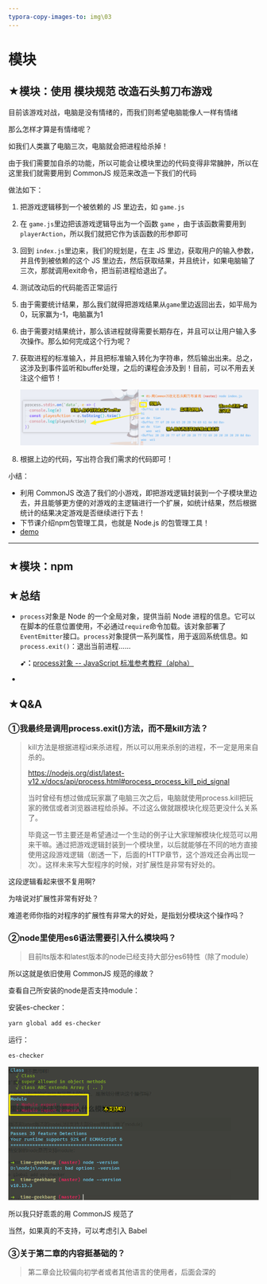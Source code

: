 ```yaml
---
typora-copy-images-to: img\03
---
```


# 模块

## ★模块：使用 模块规范 改造石头剪刀布游戏

目前该游戏对战，电脑是没有情绪的，而我们则希望电脑能像人一样有情绪

那么怎样才算是有情绪呢？

如我们人类赢了电脑三次，电脑就会把进程给杀掉！

由于我们需要加自杀的功能，所以可能会让模块里边的代码变得非常臃肿，所以在这里我们就需要用到 CommonJS 规范来改造一下我们的代码

做法如下：

1. 把游戏逻辑移到一个被依赖的 JS 里边去，如 `game.js`

2. 在 `game.js`里边把该游戏逻辑导出为一个函数 `game` ，由于该函数需要用到 `playerAction`，所以我们就把它作为该函数的形参即可

3. 回到 `index.js`里边来，我们的规划是，在主 JS 里边，获取用户的输入参数，并且传到被依赖的这个 JS 里边去，然后获取结果，并且统计，如果电脑输了三次，那就调用exit命令，把当前进程给退出了。

4. 测试改动后的代码能否正常运行

5. 由于需要统计结果，那么我们就得把游戏结果从`game`里边返回出去，如平局为0，玩家赢为-1，电脑赢为1

6. 由于需要对结果统计，那么该进程就得需要长期存在，并且可以让用户输入多次操作。那么如何完成这个行为呢？

7. 获取进程的标准输入，并且把标准输入转化为字符串，然后输出出来。总之，这涉及到事件监听和buffer处理，之后的课程会涉及到！目前，可以不用去关注这个细节！

   ![1570786334366](img/03/1570786334366.png)

8. 根据上边的代码，写出符合我们需求的代码即可！

小结：

- 利用 CommonJS 改造了我们的小游戏，即把游戏逻辑封装到一个子模块里边去，并且能够更方便的对游戏的主逻辑进行一个扩展，如统计结果，然后根据统计的结果决定游戏是否继续进行下去！
- 下节课介绍npm包管理工具，也就是 Node.js 的包管理工具！
- [demo](https://github.com/geektime-geekbang/geek-nodejs/blob/master/chapter2/commonjs/%E7%94%A8commonjs%E4%BC%98%E5%8C%96%E7%9F%B3%E5%A4%B4%E5%89%AA%E5%88%80%E5%B8%83%E6%B8%B8%E6%88%8F/index.js)

---

## ★模块：npm





## ★总结

- `process`对象是 Node 的一个全局对象，提供当前 Node 进程的信息。它可以在脚本的任意位置使用，不必通过`require`命令加载。该对象部署了`EventEmitter`接口。`process`对象提供一系列属性，用于返回系统信息。如 `process.exit()`：退出当前进程……

  **➹：**[process对象 -- JavaScript 标准参考教程（alpha）](https://javascript.ruanyifeng.com/nodejs/process.html#toc2)

- 

## ★Q&A

### ①我最终是调用process.exit()方法，而不是kill方法？

> kill方法是根据进程id来杀进程，所以可以用来杀别的进程，不一定是用来自杀的。
>
> <https://nodejs.org/dist/latest-v12.x/docs/api/process.html#process_process_kill_pid_signal>
>
> 当时曾经有想过做成玩家赢了电脑三次之后，电脑就使用process.kill把玩家的微信或者浏览器进程给杀掉。不过这么做就跟模块化规范更没什么关系了。
>
> 毕竟这一节主要还是希望通过一个生动的例子让大家理解模块化规范可以用来干嘛。通过把游戏逻辑封装到一个模块里，以后就能够在不同的地方直接使用这段游戏逻辑（剧透一下，后面的HTTP章节，这个游戏还会再出现一次）。这样未来写大型程序的时候，对扩展性是非常有好处的。  

这段逻辑看起来很不复用啊?

为啥说对扩展性非常有好处？

难道老师你指的对程序的扩展性有非常大的好处，是指划分模块这个操作吗？

### ②node里使用es6语法需要引入什么模块吗？

> 目前lts版本和latest版本的node已经支持大部分es6特性（除了module）

所以这就是依旧使用 CommonJS 规范的缘故？

查看自己所安装的node是否支持module：

安装es-checker：

```bash
yarn global add es-checker
```

运行：

```bash
es-checker
```

![1570790248113](img/03/1570790248113.png)

所以我只好乖乖的用 CommonJS 规范了

当然，如果真的不支持，可以考虑引入 Babel

### ③关于第二章的内容挺基础的？

> 第二章会比较偏向初学者或者其他语言的使用者，后面会深的

